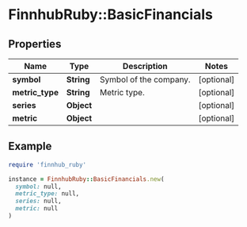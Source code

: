 # FinnhubRuby::BasicFinancials

## Properties

| Name | Type | Description | Notes |
| ---- | ---- | ----------- | ----- |
| **symbol** | **String** | Symbol of the company. | [optional] |
| **metric_type** | **String** | Metric type. | [optional] |
| **series** | **Object** |  | [optional] |
| **metric** | **Object** |  | [optional] |

## Example

```ruby
require 'finnhub_ruby'

instance = FinnhubRuby::BasicFinancials.new(
  symbol: null,
  metric_type: null,
  series: null,
  metric: null
)
```

